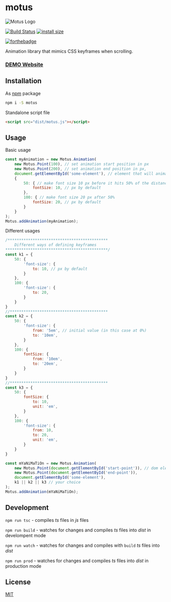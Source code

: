 # motus
![Motus Logo](https://i.imgur.com/7LBn4c7.png "Motus logo")

[![Build Status](https://travis-ci.com/alexcambose/motus.svg?token=zpfhtmtiyLf5iVSdDrUd&branch=master)](https://travis-ci.com/alexcambose/v1.0) [![install size](https://packagephobia.now.sh/badge?p=motus@1.0.1)](https://packagephobia.now.sh/result?p=motus@1.0.1)

[![forthebadge](https://forthebadge.com/images/badges/makes-people-smile.svg)](https://forthebadge.com)

Animation library that mimics CSS keyframes when scrolling.
### [DEMO Website](https://alexcambose.github.io/motus/)
## Installation
As [npm](https://www.npmjs.com/package/motus) package

```bash
npm i -S motus
```

Standalone script file

```html
<script src="dist/motus.js"></script>
```

## Usage

Basic usage

```js
const myAnimation = new Motus.Animation(
    new Motus.Point(100), // set animation start position in px
    new Motus.Point(200), // set animation end position in px,
    document.getElementById('some-element'), // element that will animated
    {
        50: { // make font size 10 px before it hits 50% of the distance (in this case <150px)
            fontSize: 10, // px by default
        },
        100: { // make font size 20 px after 50%
            fontSize: 20, // px by default
        }
    }
);
Motus.addAnimation(myAnimation);
```

Different usages

```js
/********************************************
    Different ways of defining keyframes
*********************************************/
const k1 = {
    50: {
        'font-size': {
            to: 10, // px by default
        }
    },
    100: {
        'font-size': {
            to: 20,
        }
    }
}
//*******************************************
const k2 = {
    50: {
        'font-size': {
            from: '5em', // initial value (in this case at 0%)
            to: '10em',
        }
    },
    100: {
        fontSize: {
            from: '10em',
            to: '20em',
        }
    }
}
//*******************************************
const k3 = {
    50: {
        fontSize: {
            to: 10,
            unit: 'em',
        }
    },
    100: {
        'font-size': {
            from: 10,
            to: 20,
            unit: 'em',
        }
    }
}

const mYaNiMaTiOn = new Motus.Animation(
    new Motus.Point(document.getElementById('start-point')), // dom elements instead of px
    new Motus.Point(document.getElementById('end-point')),
    document.getElementById('some-element'),
    k1 || k2 || k3 // your choice
);
Motus.addAnimation(mYaNiMaTiOn);
```

## Development

`npm run tsc` - compiles *ts* files in *js* files

`npm run build` - watches for changes and compiles *ts* files into *dist* in develompent mode

`npm run watch` - watches for changes and compiles with `build` *ts* files into *dist*

`npm run prod` - watches for changes and compiles *ts* files into *dist* in production mode

## License

[MIT](LICENSE)
